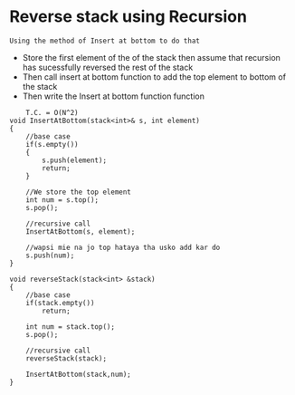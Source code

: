 # Reverse stack using Recursion
`Using the method of Insert at bottom to do that`
- Store the first element of the of the stack then assume that recursion has sucessfully reversed the rest of the stack
- Then call insert at bottom function to add the top element to bottom of the stack
- Then write the Insert at bottom function function

```
    T.C. = O(N^2)
void InsertAtBottom(stack<int>& s, int element)
{
    //base case
    if(s.empty())
    {
        s.push(element);
        return;
    }

    //We store the top element
    int num = s.top();
    s.pop();

    //recursive call
    InsertAtBottom(s, element);

    //wapsi mie na jo top hataya tha usko add kar do 
    s.push(num);
}

void reverseStack(stack<int> &stack)
{
    //base case
    if(stack.empty())
        return;
    
    int num = stack.top();
    s.pop();

    //recursive call
    reverseStack(stack);

    InsertAtBottom(stack,num);
}
```